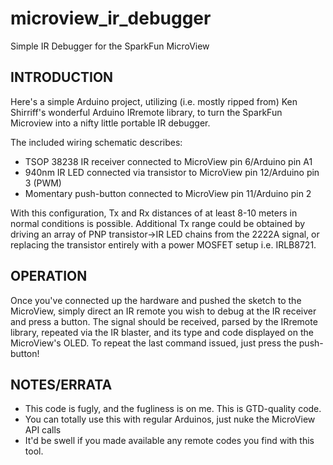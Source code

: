 # microview_ir_debugger
Simple IR Debugger for the SparkFun MicroView

## INTRODUCTION

Here's a simple Arduino project, utilizing (i.e. mostly ripped from) Ken Shirriff's
wonderful Arduino IRremote library, to turn the SparkFun Microview into a nifty 
little portable IR debugger. 

The included wiring schematic describes:

* TSOP 38238 IR receiver connected to MicroView pin 6/Arduino pin A1
* 940nm IR LED connected via transistor to MicroView pin 12/Arduino pin 3 (PWM)
* Momentary push-button connected to MicroView pin 11/Arduino pin 2 

With this configuration, Tx and Rx distances of at least 8-10 meters in normal
conditions is possible. Additional Tx range could be obtained by driving an array
of PNP transistor->IR LED chains from the 2222A signal, or replacing the transistor
entirely with a power MOSFET setup i.e. IRLB8721.

## OPERATION

Once you've connected up the hardware and pushed the sketch to the MicroView, 
simply direct an IR remote you wish to debug at the IR receiver and press a button.
The signal should be received, parsed by the IRremote library, repeated via the IR
blaster, and its type and code displayed on the MicroView's OLED. To repeat the 
last command issued, just press the push-button!

## NOTES/ERRATA

* This code is fugly, and the fugliness is on me. This is GTD-quality code.
* You can totally use this with regular Arduinos, just nuke the MicroView API calls
* It'd be swell if you made available any remote codes you find with this tool.
